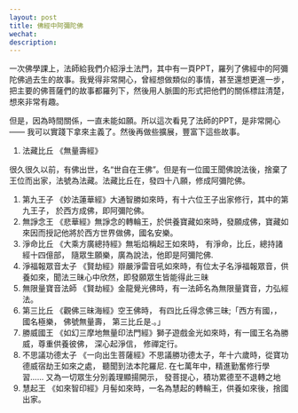 ```yaml
---
layout: post
title: 佛經中阿彌陀佛
wechat: 
description: 
---
```


一次佛學課上，法師給我們介紹淨土法門，其中有一頁PPT，羅列了佛經中的阿彌陀佛過去生的故事。我覺得非常開心，曾經想做類似的事情，甚至還想更進一步，把主要的佛菩薩們的故事都羅列下，然後用人脈圖的形式把他們的關係標註清楚，想來非常有趣。

但是，因為時間關係，一直未能如願。所以這次看見了法師的PPT，是非常開心 —— 我可以實踐下拿來主義了。然後再做些擴展，豐富下這些故事。

1. 法藏比丘 《無量壽經》
   
很久很久以前，有佛出世，名“世自在王佛”。但是有一位國王聞佛說法後，捨棄了王位而出家，法號為法藏。法藏比丘在，發四十八願，修成阿彌陀佛。


1. 第九王子 《妙法蓮華經》大通智勝如來時，有十六位王子出家修行，其中的第九王子， 於西方成佛，即阿彌陀佛。
2. 無諍念王 《悲華經》無諍念的轉輪王，於供養寶藏如來時，發願成佛，寶藏如來因而授記他將於西方世界做佛，國名安樂。
3. 淨命比丘 《大乘方廣總持經》無垢焰稱起王如來時， 有淨命，比丘，總持諸經十四億部， 隨眾生願樂，廣為說法，他即是阿彌陀佛.
4. 淨福報眾音太子 《賢劫經》辯嚴淨雷音吼如來時，有位太子名淨福報眾音，供養如來，聞法三昧心中欣然，即發願眾生皆能得此三昧
5. 無限量寶音法師 《賢劫經》金龍覺光佛時，有一法師名為無限量寶音，力弘經法。
6. 第三比丘 《觀佛三昧海經》空王佛時， 有四比丘得念佛三昧;「西方有國，，國名極樂， 佛號無量壽， 第三比丘是.。」
7.  勝威國王 《如幻三摩地無量印法門經》獅子遊戲金光如來時，有一國王名為勝威，尊重供養彼佛， 深心起淨信， 修禪定行。
8.  不思議功德太子 《一向出生菩薩經》不思議勝功德太子，年十六歲時，從寶功德威宿劫王如來之處， 聽聞到法本陀羅尼. 在七萬年中，精進勤奮修行學習...... 又為一切眾生分別義理顯揚開示， 發菩提心，積功累德至不退轉之地
9.  慧起王 《如來智印經》月髻如來時，一名為慧起的轉輪王，供養如來後，捨國出家。  

